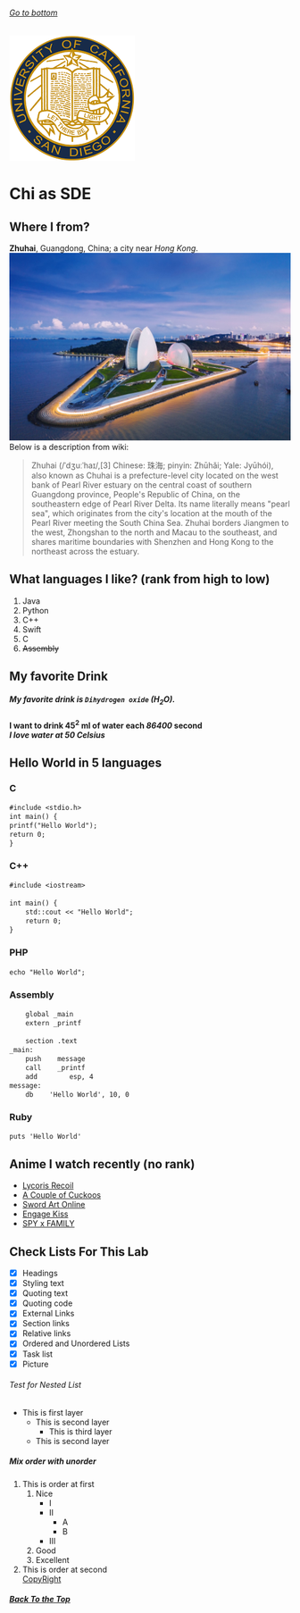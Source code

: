 ###### [Go to bottom](#back-to-the-top)
![Picture of Zhuhai](/images/ucsd.png)
# Chi as SDE

## Where I from?
**Zhuhai**, Guangdong, China; a city near *Hong Kong*.  
![Picture of Zhuhai](/images/zhuhai.jpeg)
Below is a description from wiki:  
> Zhuhai (/ˈdʒuːˈhaɪ/,[3] Chinese: 珠海; pinyin: Zhūhǎi; Yale: Jyūhói), also known as Chuhai is a prefecture-level city located on the west bank of Pearl River estuary on the central coast of southern Guangdong province, People's Republic of China, on the southeastern edge of Pearl River Delta. Its name literally means "pearl sea", which originates from the city's location at the mouth of the Pearl River meeting the South China Sea. Zhuhai borders Jiangmen to the west, Zhongshan to the north and Macau to the southeast, and shares maritime boundaries with Shenzhen and Hong Kong to the northeast across the estuary.


## What languages I like? (rank from high to low)
1. Java
2. Python
3. C++
4. Swift
5. C
6. ~~Assembly~~ 

## My favorite Drink
##### My favorite drink is `Dihydrogen oxide` (H<sub>2</sub>O).  
**I want to drink 45<sup>2</sup> ml of water each _86400_ second**  
***I love water at 50 Celsius***

## Hello World in 5 languages
### C
```
#include <stdio.h>
int main() {
printf("Hello World");
return 0;
}
```

### C++
```
#include <iostream>

int main() {
	std::cout << "Hello World";
	return 0;
}
```

### PHP
```
echo "Hello World";
```

### Assembly
```
    global _main
    extern _printf

    section .text
_main:
    push    message
    call    _printf
    add        esp, 4
message:
    db    'Hello World', 10, 0
```

### Ruby
```
puts 'Hello World'
```

## Anime I watch recently (no rank)
* [Lycoris Recoil](https://www.crunchyroll.com/lycoris-recoil)
* [A Couple of Cuckoos](https://www.crunchyroll.com/a-couple-of-cuckoos)
* [Sword Art Online](https://www.crunchyroll.com/sword-art-online)
* [Engage Kiss](https://www.crunchyroll.com/engage-kiss)
* [SPY x FAMILY](https://www.crunchyroll.com/spy-x-family)


## Check Lists For This Lab
- [x] Headings
- [x] Styling text
- [x] Quoting text
- [x] Quoting code
- [x] External Links
- [x] Section links
- [x] Relative links
- [x] Ordered and Unordered Lists
- [x] Task list
- [x] Picture

###### Test for Nested List
- This is first layer
  - This is second layer
    - This is third layer
  - This is second layer

##### Mix order with unorder
1. This is order at first
   1. Nice
      - I
      - II
        - A
        - B
      - III
    2. Good
    3. Excellent 
2. This is order at second  
[CopyRight](CopyRight.md)  
##### [Back To the Top](#chi-as-sde)
